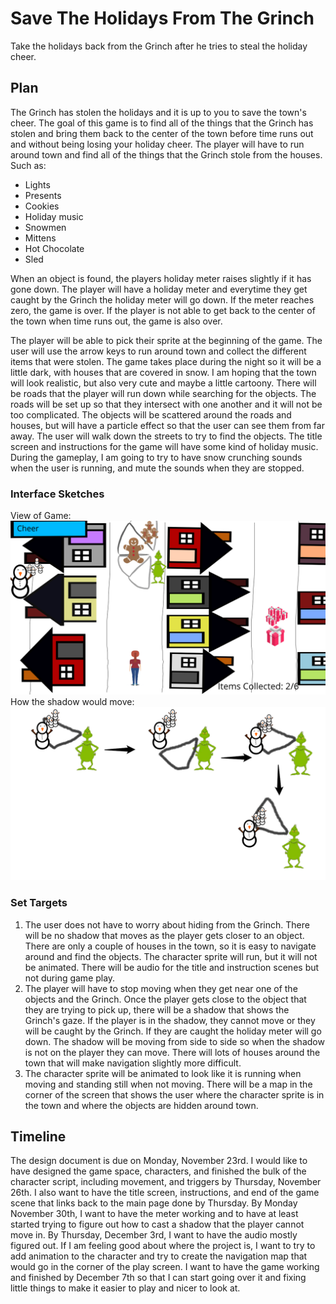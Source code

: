 # Save The Holidays From The Grinch
Take the holidays back from the Grinch after he tries to steal the holiday cheer.  

## Plan
The Grinch has stolen the holidays and it is up to you to save the town's cheer. The goal of this game is to find all of the things that the Grinch has stolen and bring them back to the center of the town before time runs out and without being losing your holiday cheer. The player will have to run around town and find all of the things that the Grinch stole from the houses. Such as:
* Lights
* Presents
* Cookies
* Holiday music
* Snowmen
* Mittens
* Hot Chocolate
* Sled

When an object is found, the players holiday meter raises slightly if it has gone down. The player will have a holiday meter and everytime they get caught by the Grinch the holiday meter will go down. If the meter reaches zero, the game is over. If the player is not able to get back to the center of the town when time runs out, the game is also over. 


The player will be able to pick their sprite at the beginning of the game. The user will use the arrow keys to run around town and collect the different items that were stolen. The game takes place during the night so it will be a little dark, with houses that are covered in snow. I am hoping that the town will look realistic, but also very cute and maybe a little cartoony. There will be roads that the player will run down while searching for the objects. The roads will be set up so that they intersect with one another and it will not be too complicated. The objects will be scattered around the roads and houses, but will have a particle effect so that the user can see them from far away. The user will walk down the streets to try to find the objects. The title screen and instructions for the game will have some kind of holiday music. During the gameplay, I am going to try to have snow crunching sounds when the user is running, and mute the sounds when they are stopped. 

### Interface Sketches
View of Game: ![alt text](https://github.com/lh3006a/csc470-fall2020/blob/master/exercises/final/Drawing.png)
How the shadow would move: ![alt text](https://github.com/lh3006a/csc470-fall2020/blob/master/exercises/final/Shadow.png)

### Set Targets
1. The user does not have to worry about hiding from the Grinch. There will be no shadow that moves as the player gets closer to an object. There are only a couple of houses in the town, so it is easy to navigate around and find the objects. The character sprite will run, but it will not be animated. There will be audio for the title and instruction scenes but not during game play. 
2. The player will have to stop moving when they get near one of the objects and the Grinch. Once the player gets close to the object that they are trying to pick up, there will be a shadow that shows the Grinch's gaze. If the player is in the shadow, they cannot move or they will be caught by the Grinch. If they are caught the holiday meter will go down. The shadow will be moving from side to side so when the shadow is not on the player they can move. There will lots of houses around the town that will make navigation slightly more difficult. 
3. The character sprite will be animated to look like it is running when moving and standing still when not moving. There will be a map in the corner of the screen that shows the user where the character sprite is in the town and where the objects are hidden around town. 

## Timeline
The design document is due on Monday, November 23rd. I would like to have designed the game space, characters, and finished the bulk of the character script, including movement, and triggers by Thursday, November 26th. I also want to have the title screen, instructions, and end of the game scene that links back to the main page done by Thursday. By Monday November 30th, I want to have the meter working and to have at least started trying to figure out how to cast a shadow that the player cannot move in. By Thursday, December 3rd, I want to have the audio mostly figured out. If I am feeling good about where the project is, I want to try to add animation to the character and try to create the navigation map that would go in the corner of the play screen. I want to have the game working and finished by December 7th so that I can start going over it and fixing little things to make it easier to play and nicer to look at. 



